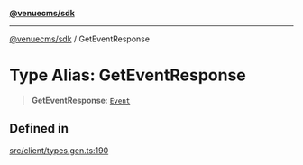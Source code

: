 [**@venuecms/sdk**](../README.md)

***

[@venuecms/sdk](../README.md) / GetEventResponse

# Type Alias: GetEventResponse

> **GetEventResponse**: [`Event`](Event.md)

## Defined in

[src/client/types.gen.ts:190](https://github.com/venuecms/sdk/blob/a3bf0842ec96c76796c1e38dad50663c7f41ebc3/src/client/types.gen.ts#L190)
